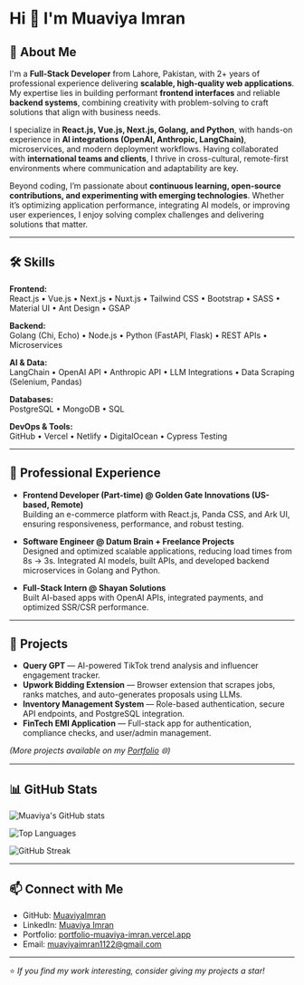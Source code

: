 # Hi 👋 I'm Muaviya Imran  

## 🚀 About Me  
I'm a **Full-Stack Developer** from Lahore, Pakistan, with 2+ years of professional experience delivering **scalable, high-quality web applications**. My expertise lies in building performant **frontend interfaces** and reliable **backend systems**, combining creativity with problem-solving to craft solutions that align with business needs.  

I specialize in **React.js, Vue.js, Next.js, Golang, and Python**, with hands-on experience in **AI integrations (OpenAI, Anthropic, LangChain)**, microservices, and modern deployment workflows. Having collaborated with **international teams and clients**, I thrive in cross-cultural, remote-first environments where communication and adaptability are key.  

Beyond coding, I’m passionate about **continuous learning, open-source contributions, and experimenting with emerging technologies**. Whether it’s optimizing application performance, integrating AI models, or improving user experiences, I enjoy solving complex challenges and delivering solutions that matter.  

---

## 🛠️ Skills  

**Frontend:**  
React.js • Vue.js • Next.js • Nuxt.js • Tailwind CSS • Bootstrap • SASS • Material UI • Ant Design • GSAP  

**Backend:**  
Golang (Chi, Echo) • Node.js • Python (FastAPI, Flask) • REST APIs • Microservices  

**AI & Data:**  
LangChain • OpenAI API • Anthropic API • LLM Integrations • Data Scraping (Selenium, Pandas)  

**Databases:**  
PostgreSQL • MongoDB • SQL  

**DevOps & Tools:**  
GitHub • Vercel • Netlify • DigitalOcean • Cypress Testing  

---

## 💼 Professional Experience  
- **Frontend Developer (Part-time) @ Golden Gate Innovations (US-based, Remote)**  
  Building an e-commerce platform with React.js, Panda CSS, and Ark UI, ensuring responsiveness, performance, and robust testing.  

- **Software Engineer @ Datum Brain + Freelance Projects**  
  Designed and optimized scalable applications, reducing load times from 8s → 3s. Integrated AI models, built APIs, and developed backend microservices in Golang and Python.  

- **Full-Stack Intern @ Shayan Solutions**  
  Built AI-based apps with OpenAI APIs, integrated payments, and optimized SSR/CSR performance.  

---

## 📌 Projects  

- **Query GPT** — AI-powered TikTok trend analysis and influencer engagement tracker.  
- **Upwork Bidding Extension** — Browser extension that scrapes jobs, ranks matches, and auto-generates proposals using LLMs.  
- **Inventory Management System** — Role-based authentication, secure API endpoints, and PostgreSQL integration.  
- **FinTech EMI Application** — Full-stack app for authentication, compliance checks, and user/admin management.  

*(More projects available on my [Portfolio](https://portfolio-muaviya-imran.vercel.app/) 🌐)*  

---

## 📊 GitHub Stats
![Muaviya's GitHub stats](https://github-readme-stats.vercel.app/api?username=MuaviyaImran&show_icons=true&theme=radical&v=2)

![Top Languages](https://github-readme-stats.vercel.app/api/top-langs/?username=MuaviyaImran&layout=compact&theme=radical&v=2)

![GitHub Streak](https://streak-stats.demolab.com/?user=MuaviyaImran&theme=radical&v=2)

---

## 📫 Connect with Me  
- GitHub: [MuaviyaImran](https://github.com/MuaviyaImran)  
- LinkedIn: [Muaviya Imran](https://www.linkedin.com/in/muaviya-imran-4749a7215/)  
- Portfolio: [portfolio-muaviya-imran.vercel.app](https://portfolio-muaviya-imran.vercel.app/)  
- Email: muaviyaimran1122@gmail.com  

---

⭐️ *If you find my work interesting, consider giving my projects a star!*  

